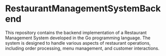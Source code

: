 # RestaurantManagementSystemBackend
This repository contains the backend implementation of a Restaurant Management System developed in the Go programming language. The system is designed to handle various aspects of restaurant operations, including order processing, menu management, and customer interactions.
